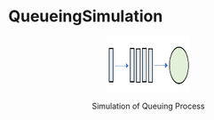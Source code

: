 # QueueingSimulation
<div align="center">  
  <a href="https://github.com/ivanmyzou/QueueingSimulation">
    <img src="icon/queue.PNG" alt="Logo" width="150" height="100">
  </a>
  
  Simulation of Queuing Process
</div>
